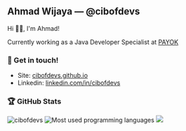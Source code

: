 ## Ahmad Wijaya — @cibofdevs

Hi 👋🏻, I'm Ahmad!

Currently working as a Java Developer Specialist at [PAYOK](https://payok.com)
  
### 💬 Get in touch!
- Site: [cibofdevs.github.io](https://cibofdevs.github.io)
- Linkedin: [linkedin.com/in/cibofdevs](https://www.linkedin.com/in/cibofdevs)

### 🏆 GitHub Stats
<img src="https://komarev.com/ghpvc/?username=cibofdevs" alt="cibofdevs" />
<img src="https://github-readme-stats.vercel.app/api/top-langs/?username=cibofdevs&theme=default&show_icons=true&hide_border=true&layout=compact" alt="Most used programming languages" />
<img src="https://github-profile-summary-cards.vercel.app/api/cards/profile-details?username=cibofdevs&theme=github_dark" />
